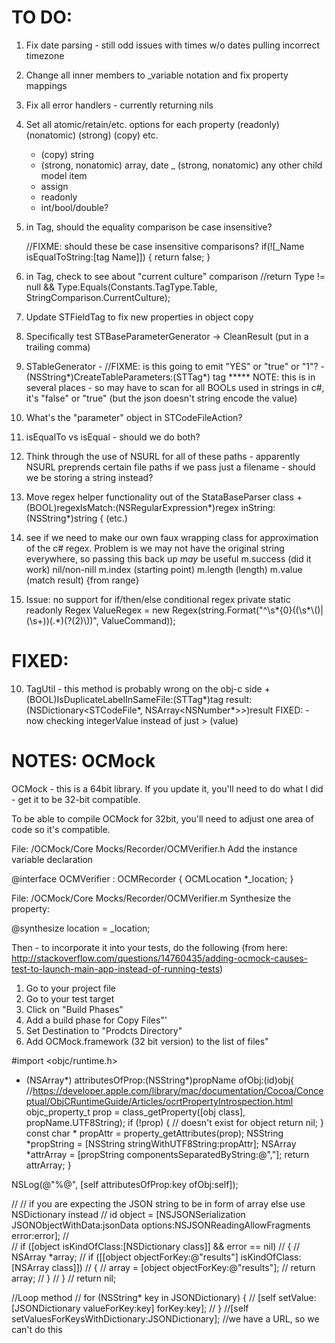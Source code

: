 TO DO:
==================
1) Fix date parsing - still odd issues with times w/o dates pulling incorrect timezone
2) Change all inner members to _variable notation and fix property mappings
3) Fix all error handlers - currently returning nils
4) Set all atomic/retain/etc. options for each property (readonly) (nonatomic) (strong) (copy) etc.
   - (copy) string
   - (strong, nonatomic) array, date
   _ (strong, nonatomic) any other child model item
   - assign
   - readonly
   - int/bool/double?
5) in Tag, should the equality comparison be case insensitive?

    //FIXME: should these be case insensitive comparisons?
    if(![_Name isEqualToString:[tag Name]]) {
      return false;
    }
6) in Tag, check to see about "current culture" comparison
    //return Type != null && Type.Equals(Constants.TagType.Table, StringComparison.CurrentCulture);
7) Update STFieldTag to fix new properties in object copy
8) Specifically test STBaseParameterGenerator -> CleanResult (put in a trailing comma)
9) STableGenerator -
    //FIXME: is this going to emit "YES" or "true" or "1"?
    -(NSString*)CreateTableParameters:(STTag*) tag
   ***** NOTE: this is in several places - so may have to scan for all BOOLs used in strings
    in c#, it's "false" or "true" (but the json doesn't string encode the value)
10) What's the "parameter" object in STCodeFileAction?
   
11) isEqualTo vs isEqual - should we do both?
12) Think through the use of NSURL for all of these paths - apparently NSURL preprends certain file paths if we pass just a filename - should we be storing a string instead?
13) Move regex helper functionality out of the StataBaseParser class
    +(BOOL)regexIsMatch:(NSRegularExpression*)regex inString:(NSString*)string {
    (etc.)
14) see if we need to make our own faux wrapping class for approximation of the c# regex. Problem is we may not have the original string everywhere, so passing this back up _may_ be useful
    m.success (did it work) nil/non-nill
    m.index (starting point)
    m.length (length)
    m.value (match result) {from range}
15) Issue: no support for if/then/else conditional regex
private static readonly Regex ValueRegex = new Regex(string.Format("^\\s*{0}((\\s*\\()|(\\s+))(.*)(?(2)\\))", ValueCommand));



FIXED:
==================


10) TagUtil - this method is probably wrong on the obj-c side
+(BOOL)IsDuplicateLabelInSameFile:(STTag*)tag result:(NSDictionary<STCodeFile*, NSArray<NSNumber*>*>*)result
FIXED: - now checking integerValue instead of just > (value)


NOTES: OCMock
===================

OCMock - this is a 64bit library.
If you update it, you'll need to do what I did - get it to be 32-bit compatible.

To be able to compile OCMock for 32bit, you'll need to adjust one area of code so it's compatible.

File: /OCMock/Core Mocks/Recorder/OCMVerifier.h
Add the instance variable declaration

@interface OCMVerifier : OCMRecorder {
OCMLocation *_location;
}


File: /OCMock/Core Mocks/Recorder/OCMVerifier.m
Synthesize the property:

@synthesize location = _location;

Then - to incorporate it into your tests, do the following (from here: http://stackoverflow.com/questions/14760435/adding-ocmock-causes-test-to-launch-main-app-instead-of-running-tests)

  1) Go to your project file
  2) Go to your test target
  3) Click on "Build Phases"
  4) Add a build phase for Copy Files"'
  5) Set Destination to "Prodcts Directory"
  6) Add OCMock.framework (32 bit version) to the list of files"









#import <objc/runtime.h>

- (NSArray*) attributesOfProp:(NSString*)propName ofObj:(id)obj{
//https://developer.apple.com/library/mac/documentation/Cocoa/Conceptual/ObjCRuntimeGuide/Articles/ocrtPropertyIntrospection.html
objc_property_t prop = class_getProperty([obj class], propName.UTF8String);
if (!prop) {
// doesn't exist for object
return nil;
}
const char * propAttr = property_getAttributes(prop);
NSString *propString = [NSString stringWithUTF8String:propAttr];
NSArray *attrArray = [propString componentsSeparatedByString:@","];
return attrArray;
}


NSLog(@"%@", [self attributesOfProp:key ofObj:self]);



//  // if you are expecting  the JSON string to be in form of array else use NSDictionary instead
//  id object = [NSJSONSerialization JSONObjectWithData:jsonData options:NSJSONReadingAllowFragments error:error];
//  
//  if ([object isKindOfClass:[NSDictionary class]] && error == nil)
//  {
//    NSArray *array;
//    if ([[object objectForKey:@"results"] isKindOfClass:[NSArray class]])
//    {
//      array = [object objectForKey:@"results"];
//      return array;
//    }
//  }
//  return nil;



//Loop method
//      for (NSString* key in JSONDictionary) {
//        [self setValue:[JSONDictionary valueForKey:key] forKey:key];
//      }
//[self setValuesForKeysWithDictionary:JSONDictionary]; //we have a URL, so we can't do this
